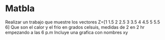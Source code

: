 # Matbla
Realizar un trabajo que muestre los vectores Z=[1 1.5 2 2.5 3 3.5 4 4.5 5 5.5 6] Que son el calor y el frio en grados celsuis, medidas de 2 en 2 hr empezando a las 6 p.m  Incluye una grafica con nombres xy 
